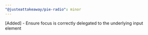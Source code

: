 ```yaml
---
"@justeattakeaway/pie-radio": minor
---
```


[Added] - Ensure focus is correctly delegated to the underlying input element
